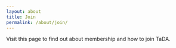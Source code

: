 ```yaml
---
layout: about
title: Join
permalink: /about/join/
---
```


Visit this page to find out about membership and how to join TaDA.